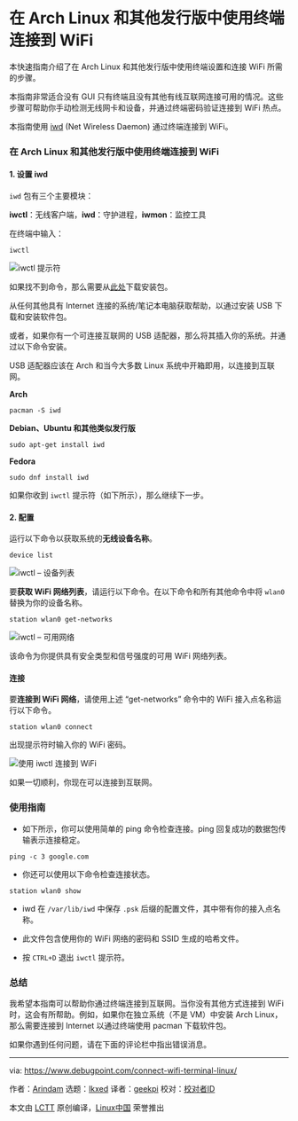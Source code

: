 [#]: subject: "Connect to WiFi Using Terminal in Arch Linux and Other Distros"
[#]: via: "https://www.debugpoint.com/connect-wifi-terminal-linux/"
[#]: author: "Arindam https://www.debugpoint.com/author/admin1/"
[#]: collector: "lkxed"
[#]: translator: "geekpi"
[#]: reviewer: " "
[#]: publisher: " "
[#]: url: " "

在 Arch Linux 和其他发行版中使用终端连接到 WiFi
======
本快速指南介绍了在 Arch Linux 和其他发行版中使用终端设置和连接 WiFi 所需的步骤。

本指南非常适合没有 GUI 只有终端且没有其他有线互联网连接可用的情况。这些步骤可帮助你手动检测无线网卡和设备，并通过终端密码验证连接到 WiFi 热点。

本指南使用 [iwd][1] (Net Wireless Daemon) 通过终端连接到 WiFi。

### 在 Arch Linux 和其他发行版中使用终端连接到 WiFi

#### 1. 设置 iwd

`iwd` 包有三个主要模块：

**iwctl**：无线客户端，**iwd**：守护进程，**iwmon**：监控工具

在终端中输入：

```
iwctl
```

![iwctl 提示符][2]

如果找不到命令，那么需要从[此处][3]下载安装包。

从任何其他具有 Internet 连接的系统/笔记本电脑获取帮助，以通过安装 USB 下载和安装软件包。

或者，如果你有一个可连接互联网的 USB 适配器，那么将其插入你的系统。并通过以下命令安装。

USB 适配器应该在 Arch 和当今大多数 Linux 系统中开箱即用，以连接到互联网。

**Arch**

```
pacman -S iwd
```

**Debian、Ubuntu 和其他类似发行版**

```
sudo apt-get install iwd
```

**Fedora**

```
sudo dnf install iwd
```

如果你收到 `iwctl` 提示符（如下所示），那么继续下一步。

#### 2. 配置

运行以下命令以获取系统的**无线设备名称**。

```
device list
```

![iwctl – 设备列表][4]

要**获取 WiFi 网络列表**，请运行以下命令。在以下命令和所有其他命令中将 `wlan0` 替换为你的设备名称。

```
station wlan0 get-networks
```

![iwctl – 可用网络][5]

该命令为你提供具有安全类型和信号强度的可用 WiFi 网络列表。

#### 连接

要**连接到 WiFi 网络**，请使用上述 “get-networks” 命令中的 WiFi 接入点名称运行以下命令。

```
station wlan0 connect
```

出现提示符时输入你的 WiFi 密码。

![使用 iwctl 连接到 WiFi][6]

如果一切顺利，你现在可以连接到互联网。

### 使用指南

* 如下所示，你可以使用简单的 ping 命令检查连接。ping 回复成功的数据包传输表示连接稳定。

```
ping -c 3 google.com
```

* 你还可以使用以下命令检查连接状态。

```
station wlan0 show
```

* iwd 在 `/var/lib/iwd` 中保存 `.psk` 后缀的配置文件，其中带有你的接入点名称。

* 此文件包含使用你的 WiFi 网络的密码和 SSID 生成的哈希文件。

* 按 `CTRL+D` 退出 `iwctl` 提示符。

### 总结

我希望本指南可以帮助你通过终端连接到互联网。当你没有其他方式连接到 WiFi 时，这会有所帮助。例如，如果你在独立系统（不是 VM）中安装 Arch Linux，那么需要连接到 Internet 以通过终端使用 pacman 下载软件包。

如果你遇到任何问题，请在下面的评论栏中指出错误消息。

--------------------------------------------------------------------------------

via: https://www.debugpoint.com/connect-wifi-terminal-linux/

作者：[Arindam][a]
选题：[lkxed][b]
译者：[geekpi](https://github.com/geekpi)
校对：[校对者ID](https://github.com/校对者ID)

本文由 [LCTT](https://github.com/LCTT/TranslateProject) 原创编译，[Linux中国](https://linux.cn/) 荣誉推出

[a]: https://www.debugpoint.com/author/admin1/
[b]: https://github.com/lkxed
[1]: https://wiki.archlinux.org/index.php/Iwd
[2]: https://www.debugpoint.com/wp-content/uploads/2020/11/iwctl-Prompt.jpg
[3]: https://www.archlinux.org/packages/?name=iwd
[4]: https://www.debugpoint.com/wp-content/uploads/2020/11/iwctl-device-list-2.jpg
[5]: https://www.debugpoint.com/wp-content/uploads/2020/11/iwctl-available-networks.jpg
[6]: https://www.debugpoint.com/wp-content/uploads/2020/11/connect-to-WiFi-using-iwctl.jpg
